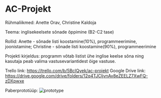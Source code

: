 # AC-Projekt
Rühmaliikmed: Anette Orav, Christine Kaldoja

Teema: inglisekeelsete sõnade õppimine (B2-C2 tase) 

Rollid: Anette - sõnade listi koostamine(10%), programmeerimine, joonistamine;
        Christine - sõnade listi koostamine(90%), programmeerimine

Projekti kirjeldus: programm võtab listist ühe inglise keelse sõna ning kasutaja peab valima vastusevariantidest õige vastuse.

Trello link: https://trello.com/b/5BcIQyek/ac-projekt
Google Drive link: https://drive.google.com/drive/folders/12q4TJCljvnAv8eZEELZ7XwFQ-zDXpwxe

Paberprototüüp:
![prototype](https://user-images.githubusercontent.com/112853180/192325950-0b280f40-c1ed-4e84-9011-62ee53179f51.png)
